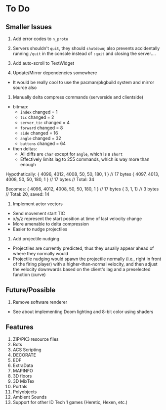 # To Do

## Smaller Issues

1. Add error codes to `n_proto`

1. Servers shouldn't `quit`, they should `shutdown`; also prevents accidentally
   running `/quit` in the console instead of `:quit` and closing the server....

1. Add auto-scroll to TextWidget

1. Update/Mirror dependencies somewhere
  - It would be really cool to use the pacman/pkgbuild system and mirror source
    also

1. Manually delta compress commands (serverside and clientside)
  - bitmap:
    - `index` changed      = 1
    - `tic` changed        = 2
    - `server_tic` changed = 4
    - `forward` changed    = 8
    - `side` changed       = 16
    - `angle` changed      = 32
    - `buttons` changed    = 64
  - then deltas:
    - All diffs are `char` except for `angle`, which is a `short`
    - Effectively limits lag to 255 commands, which is way more than enough

  Hypothetically:
    { 4096, 4012, 4008, 50, 50, 180, 1 } // 17 bytes
    { 4097, 4013, 4008, 50, 50, 180, 1 } // 17 bytes
                                         // Total: 34

  Becomes:
    { 4096, 4012, 4008, 50, 50, 180, 1 } // 17 bytes
    { 3, 1, 1}                           //  3 bytes
                                         // Total: 20, saved: 14

1. Implement actor vectors
  - Send movement start TIC
  - x/y/z represent the start position at time of last velocity change
  - More amenable to delta compression
  - Easier to nudge projectiles

1. Add projectile nudging
  - Projectiles are currently predicted, thus they usually appear ahead of
    where they normally would
  - Projectile nudging would spawn the projectile normally (i.e., right in
    front of the firing player) with a higher-than-normal velocity, and then
    adjust the velocity downwards based on the client's lag and a preselected
    function (curve)

## Future/Possible

1. Remove software renderer
  - See about implementing Doom lighting and 8-bit color using shaders

## Features

1. ZIP/PK3 resource files
1. Bots
1. ACS Scripting
1. DECORATE
1. EDF
1. ExtraData
1. MAPINFO
1. 3D floors
1. 3D MixTex
1. Portals
1. Polyobjects
1. Ambient Sounds
1. Support for other ID Tech 1 games (Heretic, Hexen, etc.)

<!-- vi: set et ts=4 sw=4 tw=79: -->

